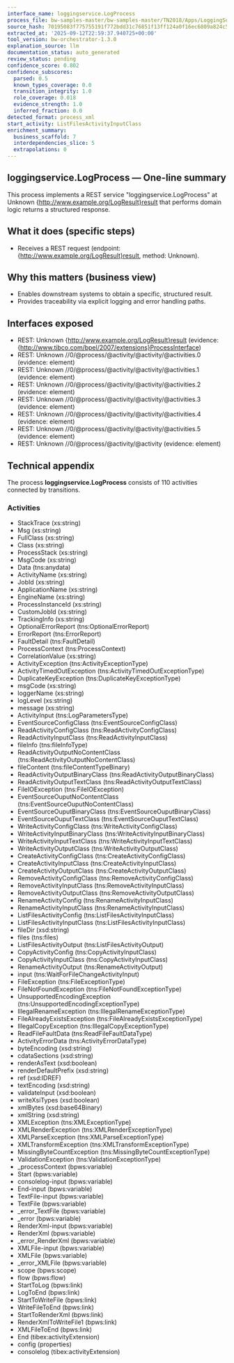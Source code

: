 ```yaml
---
interface_name: loggingservice.LogProcess
process_file: bw-samples-master/bw-samples-master/TN2018/Apps/LoggingService/Processes/loggingservice/LogProcess.bwp
source_hash: 70195083f775755191f772bdd31c76851f13ff124a0f16ec6809a824c5c67b7a
extracted_at: '2025-09-12T22:59:37.940725+00:00'
tool_version: bw-orchestrator-1.3.0
explanation_source: llm
documentation_status: auto_generated
review_status: pending
confidence_score: 0.802
confidence_subscores:
  parsed: 0.5
  known_types_coverage: 0.0
  transition_integrity: 1.0
  role_coverage: 0.018
  evidence_strength: 1.0
  inferred_fraction: 0.0
detected_format: process_xml
start_activity: ListFilesActivityInputClass
enrichment_summary:
  business_scaffold: 7
  interdependencies_slice: 5
  extrapolations: 0
---
```


## loggingservice.LogProcess — One-line summary
This process implements a REST service "loggingservice.LogProcess" at Unknown {http://www.example.org/LogResult}result that performs domain logic returns a structured response.

## What it does (specific steps)
- Receives a REST request (endpoint: {http://www.example.org/LogResult}result, method: Unknown).

## Why this matters (business view)
- Enables downstream systems to obtain a specific, structured result.
- Provides traceability via explicit logging and error handling paths.

## Interfaces exposed
- REST: Unknown {http://www.example.org/LogResult}result (evidence: {http://www.tibco.com/bpel/2007/extensions}ProcessInterface)
- REST: Unknown //0/@process/@activity/@activity/@activities.0 (evidence: element)
- REST: Unknown //0/@process/@activity/@activity/@activities.1 (evidence: element)
- REST: Unknown //0/@process/@activity/@activity/@activities.2 (evidence: element)
- REST: Unknown //0/@process/@activity/@activity/@activities.3 (evidence: element)
- REST: Unknown //0/@process/@activity/@activity/@activities.4 (evidence: element)
- REST: Unknown //0/@process/@activity/@activity/@activities.5 (evidence: element)
- REST: Unknown //0/@process/@activity/@activity (evidence: element)

## Technical appendix
The process **loggingservice.LogProcess** consists of 110 activities connected by transitions.

### Activities
- StackTrace (xs:string)
- Msg (xs:string)
- FullClass (xs:string)
- Class (xs:string)
- ProcessStack (xs:string)
- MsgCode (xs:string)
- Data (tns:anydata)
- ActivityName (xs:string)
- JobId (xs:string)
- ApplicationName (xs:string)
- EngineName (xs:string)
- ProcessInstanceId (xs:string)
- CustomJobId (xs:string)
- TrackingInfo (xs:string)
- OptionalErrorReport (tns:OptionalErrorReport)
- ErrorReport (tns:ErrorReport)
- FaultDetail (tns:FaultDetail)
- ProcessContext (tns:ProcessContext)
- CorrelationValue (xs:string)
- ActivityException (tns:ActivityExceptionType)
- ActivityTimedOutException (tns:ActivityTimedOutExceptionType)
- DuplicateKeyException (tns:DuplicateKeyExceptionType)
- msgCode (xs:string)
- loggerName (xs:string)
- logLevel (xs:string)
- message (xs:string)
- ActivityInput (tns:LogParametersType)
- EventSourceConfigClass (tns:EventSourceConfigClass)
- ReadActivityConfigClass (tns:ReadActivityConfigClass)
- ReadActivityInputClass (tns:ReadActivityInputClass)
- fileInfo (tns:fileInfoType)
- ReadActivityOutputNoContentClass (tns:ReadActivityOutputNoContentClass)
- fileContent (tns:fileContentTypeBinary)
- ReadActivityOutputBinaryClass (tns:ReadActivityOutputBinaryClass)
- ReadActivityOutputTextClass (tns:ReadActivityOutputTextClass)
- FileIOException (tns:FileIOException)
- EventSourceOuputNoContentClass (tns:EventSourceOuputNoContentClass)
- EventSourceOuputBinaryClass (tns:EventSourceOuputBinaryClass)
- EventSourceOuputTextClass (tns:EventSourceOuputTextClass)
- WriteActivityConfigClass (tns:WriteActivityConfigClass)
- WriteActivityInputBinaryClass (tns:WriteActivityInputBinaryClass)
- WriteActivityInputTextClass (tns:WriteActivityInputTextClass)
- WriteActivityOutputClass (tns:WriteActivityOutputClass)
- CreateActivityConfigClass (tns:CreateActivityConfigClass)
- CreateActivityInputClass (tns:CreateActivityInputClass)
- CreateActivityOutputClass (tns:CreateActivityOutputClass)
- RemoveActivityConfigClass (tns:RemoveActivityConfigClass)
- RemoveActivityInputClass (tns:RemoveActivityInputClass)
- RemoveActivityOutputClass (tns:RemoveActivityOutputClass)
- RenameActivityConfig (tns:RenameActivityInputClass)
- RenameActivityInputClass (tns:RenameActivityInputClass)
- ListFilesActivityConfig (tns:ListFilesActivityInputClass)
- ListFilesActivityInputClass (tns:ListFilesActivityInputClass)
- fileDir (xsd:string)
- files (tns:files)
- ListFilesActivityOutput (tns:ListFilesActivityOutput)
- CopyActivityConfig (tns:CopyActivityInputClass)
- CopyActivityInputClass (tns:CopyActivityInputClass)
- RenameActivityOutput (tns:RenameActivityOutput)
- input (tns:WaitForFileChangeActivityInput)
- FileException (tns:FileExceptionType)
- FileNotFoundException (tns:FileNotFoundExceptionType)
- UnsupportedEncodingException (tns:UnsupportedEncodingExceptionType)
- IllegalRenameException (tns:IllegalRenameExceptionType)
- FileAlreadyExistsException (tns:FileAlreadyExistsExceptionType)
- IllegalCopyException (tns:IllegalCopyExceptionType)
- ReadFileFaultData (tns:ReadFileFaultDataType)
- ActivityErrorData (tns:ActivityErrorDataType)
- byteEncoding (xsd:string)
- cdataSections (xsd:string)
- renderAsText (xsd:boolean)
- renderDefaultPrefix (xsd:string)
- ref (xsd:IDREF)
- textEncoding (xsd:string)
- validateInput (xsd:boolean)
- writeXsiTypes (xsd:boolean)
- xmlBytes (xsd:base64Binary)
- xmlString (xsd:string)
- XMLException (tns:XMLExceptionType)
- XMLRenderException (tns:XMLRenderExceptionType)
- XMLParseException (tns:XMLParseExceptionType)
- XMLTransformException (tns:XMLTransformExceptionType)
- MissingByteCountException (tns:MissingByteCountExceptionType)
- ValidationException (tns:ValidationExceptionType)
- _processContext (bpws:variable)
- Start (bpws:variable)
- consolelog-input (bpws:variable)
- End-input (bpws:variable)
- TextFile-input (bpws:variable)
- TextFile (bpws:variable)
- _error_TextFile (bpws:variable)
- _error (bpws:variable)
- RenderXml-input (bpws:variable)
- RenderXml (bpws:variable)
- _error_RenderXml (bpws:variable)
- XMLFile-input (bpws:variable)
- XMLFile (bpws:variable)
- _error_XMLFile (bpws:variable)
- scope (bpws:scope)
- flow (bpws:flow)
- StartToLog (bpws:link)
- LogToEnd (bpws:link)
- StartToWriteFile (bpws:link)
- WriteFileToEnd (bpws:link)
- StartToRenderXml (bpws:link)
- RenderXmlToWriteFile1 (bpws:link)
- XMLFileToEnd (bpws:link)
- End (tibex:activityExtension)
- config (properties)
- consolelog (tibex:activityExtension)
